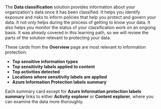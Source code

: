 The **Data classification** solution provides information about your organization's data once it has been classified. It helps you identify exposure and risks to inform policies that help you protect and govern your data. It not only helps during the process of getting to know your data. It also helps you monitor the status of your classification work on an ongoing basis. It was already covered in this learning path, so we will review the parts of the solution relevant to protecting your data.

These cards from the **Overview** page are most relevant to information protection:
- **Top sensitive information types**
- **Top sensitivity labels applied to content**
- **Top activities detected**
- **Locations where sensitivity labels are applied**
- **Azure Information Protection labels summary**

Each summary card except for **Azure Information protection labels summary** links to either **Activity explorer** or **Content explorer**, where you can examine the data more thoroughly.

